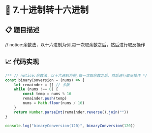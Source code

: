 # 🎲 7.十进制转十六进制



## 📋 题目描述
// notice:余数法，以十六进制为例,每一次取余数之后，然后进行取反操作

## 📈 代码实现
```typescript
/** // notice:余数法，以十六进制为例,每一次取余数之后，然后进行取反操作 */
const binaryConversion = (nums) => {
    let remainder = [] // 余数
    while (nums !== 0) {
        const temp = nums % 16
        remainder.push(temp)
        nums = Math.floor(nums / 16)
    }
    return Number.parseInt(remainder.reverse().join(""))
}

console.log("binaryConversion(120)", binaryConversion(120))

```
